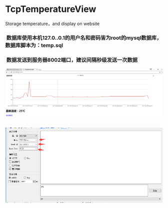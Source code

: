 # TcpTemperatureView
Storage temperature，and display on website
###  数据库使用本机127.0..0.1的用户名和密码皆为root的mysql数据库，数据库脚本为：temp.sql
###  数据发送到服务器8002端口，建议间隔秒级发送一次数据
![image](https://raw.githubusercontent.com/IoTServ/TcpTemperatureView/master/img/screen.png)  

![image](https://raw.githubusercontent.com/IoTServ/TcpTemperatureView/master/img/send.png)  
